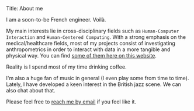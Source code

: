Title: About me

I am a soon-to-be French engineer. Voilà.

My main interests lie in cross-disciplinary fields such as `Human-Computer Interaction` and `Human-Centered Computing`.
With a strong emphasis on the medical/healthcare fields, most of my projects consist of investigating anthropometrics in order to interact with data in a more tangible and physical way. You can find <a href="/projects">some of them here on this website</a>.

Reality is I spend most of my time drinking coffee.

I'm also a huge fan of music in general (I even play some from time to time).
Lately, I have developed a keen interest in the British jazz scene. We can also chat about that.

Please feel free to [reach me by email](mailto:message.koji@gmail.com>) if you feel like it.